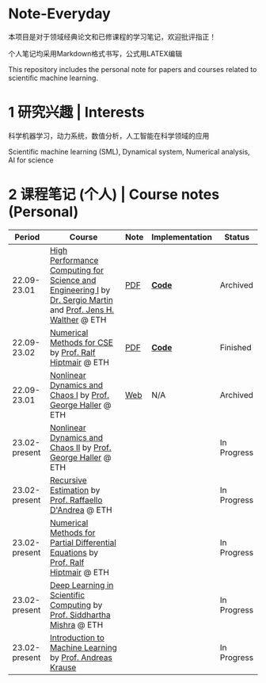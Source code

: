 # Note-Everyday

本项目是对于领域经典论文和已修课程的学习笔记，欢迎批评指正！

个人笔记均采用Markdown格式书写，公式用LATEX编辑

This repository includes the personal note for papers and courses related to scientific machine learning.

# 1 研究兴趣 | Interests

科学机器学习，动力系统，数值分析，人工智能在科学领域的应用

Scientific machine learning (SML), Dynamical system, Numerical analysis, AI for science

# 2 课程笔记 (个人) | Course notes (Personal)

| Period        | Course                                                       | Note                                                         | Implementation                                               | Status      |
| ------------- | ------------------------------------------------------------ | ------------------------------------------------------------ | ------------------------------------------------------------ | ----------- |
| 22.09-23.01   | [High Performance Computing for Science and Engineering I](https://www.cse-lab.ethz.ch/teaching/hpcse-i-hs22/) by [Dr. Sergio Martin](https://www.cse-lab.ethz.ch/member/sergio-martin/) and [Prof. Jens H. Walther](https://www.cse-lab.ethz.ch/member/jens-honore-walther/) @ ETH | [PDF](Course_Note/Note_HPC.pdf)                              | [**Code**](https://github.com/Shizheng-Wen/eth-high-performance-computing-cse/tree/master/Implementation) | Archived    |
| 22.09-23.02   | [Numerical Methods for CSE](https://www.vorlesungen.ethz.ch//lerneinheitPre.do?semkez=2022W&lerneinheitId=164071&lang=en) by [Prof. Ralf Hiptmair](https://math.ethz.ch/sam/the-institute/people/ralf-hiptmair.html) @ ETH | [PDF](Course_Note/Note_Numerical_Methods_for_CSE.pdf)        | [**Code**](https://gitlab.math.ethz.ch/NumCSE/NumCSE/-/tree/master/) | Finished    |
| 22.09-23.01   | [Nonlinear Dynamics and Chaos I](https://www.vorlesungen.ethz.ch//Vorlesungsverzeichnis/lerneinheit.view?lerneinheitId=139546&semkez=2020W&ansicht=KATALOGDATEN&lang=de) by [Prof. George Haller](http://georgehaller.com/about/index.html) @ ETH | [Web](https://github.com/Shizheng-Wen/eth-nonlinear-dynamics-chaos) | N/A                                                          | Archived    |
| 23.02-present | [Nonlinear Dynamics and Chaos II](https://www.vorlesungen.ethz.ch/Vorlesungsverzeichnis/lerneinheit.view?semkez=2023S&ansicht=KATALOGDATEN&lerneinheitId=168162&lang=en) by [Prof. George Haller](http://georgehaller.com/about/index.html) @ ETH |                                                              |                                                              | In Progress |
| 23.02-present | [Recursive Estimation](https://idsc.ethz.ch/education/lectures/recursive-estimation.html) by [Prof. Raffaello D'Andrea](https://raffaello.name/) @ ETH |                                                              |                                                              | In Progress |
| 23.02-present | [Numerical Methods for Partial Differential Equations](https://www.vorlesungen.ethz.ch/Vorlesungsverzeichnis/lerneinheit.view?semkez=2023S&ansicht=KATALOGDATEN&lerneinheitId=167947&lang=en) by [Prof. Ralf Hiptmair](https://math.ethz.ch/sam/the-institute/people/ralf-hiptmair.html) @ ETH |                                                              |                                                              | In Progress |
| 23.02-present | [Deep Learning in Scientific Computing](https://www.vorlesungen.ethz.ch/Vorlesungsverzeichnis/lerneinheit.view?semkez=2023S&ansicht=KATALOGDATEN&lerneinheitId=169151&lang=en) by [Prof. Siddhartha Mishra](https://math.ethz.ch/sam/the-institute/people/siddhartha-mishra.html) @ ETH |                                                              |                                                              | In Progress |
| 23.02-present | [Introduction to Machine Learning](https://www.vorlesungen.ethz.ch/Vorlesungsverzeichnis/lerneinheit.view?semkez=2023S&ansicht=KATALOGDATEN&lerneinheitId=167629&lang=en) by [Prof. Andreas Krause](https://las.inf.ethz.ch/krausea) |                                                              |                                                              | In Progress |